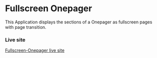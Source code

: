 # Fullscreen Onepager

This Application displays the sections of a Onepager as fullscreen pages with page transition.

### Live site

[Fullscreen-Onepager live site](https://fullscreen-onepager.netlify.app/)